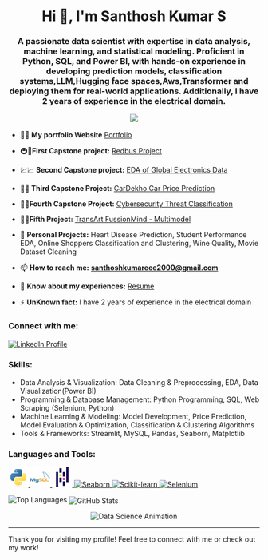 <h1 align="center">Hi 👋, I'm Santhosh Kumar S</h1>
<h3 align="center">A passionate data scientist with expertise in data analysis, machine learning, and statistical modeling. Proficient in Python, SQL, and Power BI, with hands-on experience in developing prediction models, classification systems,LLM,Hugging face spaces,Aws,Transformer and deploying them for real-world applications. Additionally, I have 2 years of experience in the electrical domain.</h3>

<p align="center">
  <img src="https://media.giphy.com/media/3oKIPEqDGUULpEU0aQ/giphy.gif" width="50">
</p>

- 🛄💼 **My portfolio Website** [Portfolio](https://santhoshportfolio.wixsite.com/portfolio)

- 🚇🚎**First Capstone project:** [Redbus Project](https://github.com/SanthoshKumarS13/Rebbus-Project-1)

- 💹📈 **Second Capstone project:** [EDA of Global Electronics Data](https://github.com/SanthoshKumarS13/EDA_of_Global_Electronics_Data---Project-2)

- 🚗💵 **Third Capstone Project:** [CarDekho Car Price Prediction](https://github.com/SanthoshKumarS13/Car_Deheko---Vehicle-price-Prediction_-Regression_Algorithm-----Project-3)

- 🔐🪪**Fourth Capstone Project:** [Cybersecurity Threat Classification](https://github.com/SanthoshKumarS13/Microsoft_cybersecurity_Threat_Classification)

- 🔐🪪**Fifth Project:** [TransArt FussionMind - Multimodel](https://github.com/SanthoshKumarS13/AI-FusionMind_Multimodel)

- 🌱 **Personal Projects:** Heart Disease Prediction, Student Performance EDA, Online Shoppers Classification and Clustering, Wine Quality, Movie Dataset Cleaning
  
- 📫 **How to reach me:** **santhoshkumareee2000@gmail.com**

- 📄 **Know about my experiences:** [Resume](https://drive.google.com/file/d/1ZtI96xwpOg2Dpjwwk7Sp65IVTvC8hPzb/view?usp=drive_link)

- ⚡ **UnKnown fact:** I have 2 years of experience in the electrical domain

<h3 align="left">Connect with me:</h3>
<p align="left">
<a href="https://linkedin.com/in/www.linkedin.com/in/santhosh-kumar-selvam-015705184" target="blank"><img align="center" src="https://raw.githubusercontent.com/rahuldkjain/github-profile-readme-generator/master/src/images/icons/Social/linked-in-alt.svg" alt="LinkedIn Profile" height="30" width="40" /></a>
</p>

<h3 align="left">Skills:</h3>
<ul>
  <li>Data Analysis & Visualization: Data Cleaning & Preprocessing, EDA, Data Visualization(Power BI)</li>
  <li>Programming & Database Management: Python Programming, SQL, Web Scraping (Selenium, Python)</li>
  <li>Machine Learning & Modeling: Model Development, Price Prediction, Model Evaluation & Optimization, Classification & Clustering Algorithms</li>
  <li>Tools & Frameworks: Streamlit, MySQL, Pandas, Seaborn, Matplotlib</li>
</ul>

<h3 align="left">Languages and Tools:</h3>
<p align="left"> 
  <a href="https://www.python.org" target="_blank" rel="noreferrer"> <img src="https://raw.githubusercontent.com/devicons/devicon/master/icons/python/python-original.svg" alt="Python" width="40" height="40"/> </a> 
  <a href="https://www.mysql.com/" target="_blank" rel="noreferrer"> <img src="https://raw.githubusercontent.com/devicons/devicon/master/icons/mysql/mysql-original-wordmark.svg" alt="MySQL" width="40" height="40"/> </a> 
  <a href="https://pandas.pydata.org/" target="_blank" rel="noreferrer"> <img src="https://raw.githubusercontent.com/devicons/devicon/2ae2a900d2f041da66e950e4d48052658d850630/icons/pandas/pandas-original.svg" alt="Pandas" width="40" height="40"/> </a> 
  <a href="https://seaborn.pydata.org/" target="_blank" rel="noreferrer"> <img src="https://seaborn.pydata.org/_images/logo-mark-lightbg.svg" alt="Seaborn" width="40" height="40"/> </a> 
  <a href="https://scikit-learn.org/" target="_blank" rel="noreferrer"> <img src="https://upload.wikimedia.org/wikipedia/commons/0/05/Scikit_learn_logo_small.svg" alt="Scikit-learn" width="40" height="40"/> </a> 
  <a href="https://www.selenium.dev" target="_blank" rel="noreferrer"> <img src="https://raw.githubusercontent.com/detain/svg-logos/780f25886640cef088af994181646db2f6b1a3f8/svg/selenium-logo.svg" alt="Selenium" width="40" height="40"/> </a> 
</p>

<p><img align="left" src="https://github-readme-stats.vercel.app/api/top-langs?username=santhoshkumars13&show_icons=true&locale=en&layout=compact" alt="Top Languages" /></p>

<p>&nbsp;<img align="center" src="https://github-readme-stats.vercel.app/api?username=santhoshkumars13&show_icons=true&locale=en" alt="GitHub Stats" /></p>

<p align="center">
  <img src="https://media3.giphy.com/media/v1.Y2lkPTc5MGI3NjExd2VkbXlvMGg0eWNxc2w3ZDR4ZmUxaHM3ZjBoY3plaml1azg5bXYxdyZlcD12MV9pbnRlcm5hbF9naWZfYnlfaWQmY3Q9Zw/4FQMuOKR6zQRO/200.webp" width="400" alt="Data Science Animation">
</p>

---

Thank you for visiting my profile! Feel free to connect with me or check out my work!

